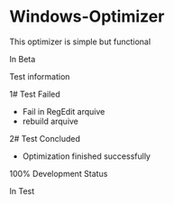 # Windows-Optimizer

This optimizer is simple but functional

In Beta

Test information

1# Test Failed
 * Fail in RegEdit arquive
 * rebuild arquive

2# Test Concluded
 * Optimization finished successfully

100% Development Status

In Test
